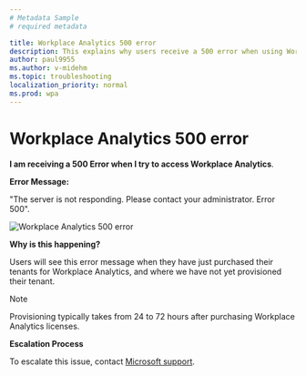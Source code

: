 ```yaml
---
# Metadata Sample
# required metadata

title: Workplace Analytics 500 error
description: This explains why users receive a 500 error when using Workplace Analytics 
author: paul9955
ms.author: v-midehm
ms.topic: troubleshooting
localization_priority: normal 
ms.prod: wpa
---
```


# Workplace Analytics 500 error

**I am receiving a 500 Error when I try to access Workplace Analytics**.

**Error Message:** 

"The server is not responding. Please contact your administrator. Error 500".

 ![Workplace Analytics 500 error](../Images/Wpa-tool-500-error.png)

**Why is this happening?** 

Users will see this error message when they have just purchased their tenants for Workplace Analytics, and where we have not yet provisioned their tenant. 

> [!Note] 
> Provisioning typically takes from 24 to 72 hours after purchasing Workplace Analytics licenses.

**Escalation Process** 

To escalate this issue, contact [Microsoft support](https://support.microsoft.com/contactus/).